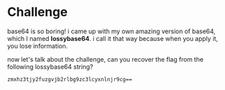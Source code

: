 # Challenge

base64 is so boring! i came up with my own amazing version of base64, which I named **lossybase64**. i call it that way because when you apply it, you lose information.

now let's talk about the challenge, can you recover the flag from the following lossybase64 string?

`zmxhz3tjy2fuzgvjb2rlbg9zc3lcyxnlnjr9cg==`